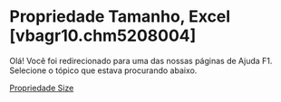 
# Propriedade Tamanho, Excel [vbagr10.chm5208004]

Olá! Você foi redirecionado para uma das nossas páginas de Ajuda F1. Selecione o tópico que estava procurando abaixo.

[Propriedade Size](http://msdn.microsoft.com/library/5fcd84f9-2298-004f-2f14-fe81e8815a9b%28Office.15%29.aspx)
